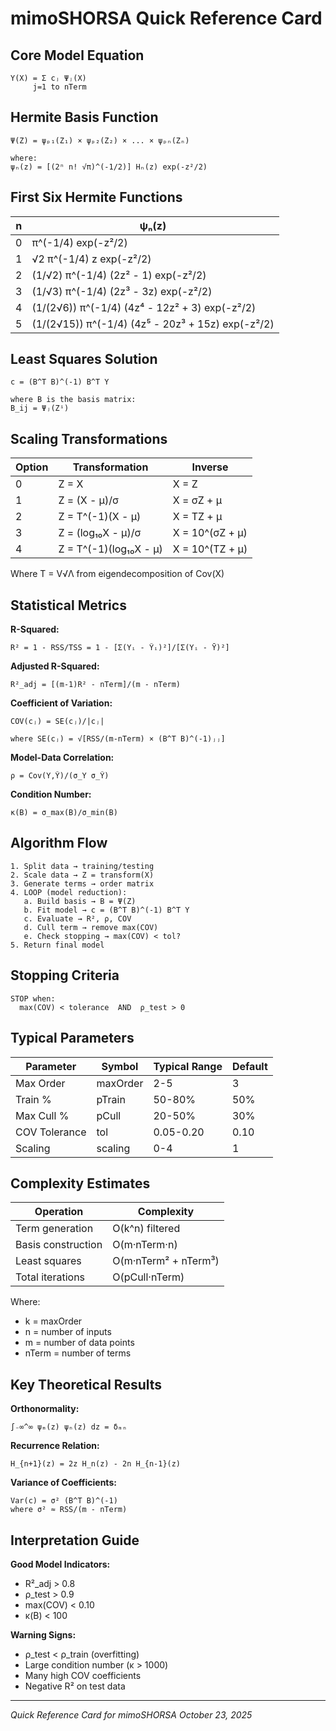 # mimoSHORSA Quick Reference Card

## Core Model Equation

```
Y(X) = Σ cⱼ Ψⱼ(X)
     j=1 to nTerm
```

## Hermite Basis Function

```
Ψ(Z) = ψₚ₁(Z₁) × ψₚ₂(Z₂) × ... × ψₚₙ(Zₙ)

where:
ψₙ(z) = [(2ⁿ n! √π)^(-1/2)] Hₙ(z) exp(-z²/2)
```

## First Six Hermite Functions

| n | ψₙ(z) |
|---|-------|
| 0 | π^(-1/4) exp(-z²/2) |
| 1 | √2 π^(-1/4) z exp(-z²/2) |
| 2 | (1/√2) π^(-1/4) (2z² - 1) exp(-z²/2) |
| 3 | (1/√3) π^(-1/4) (2z³ - 3z) exp(-z²/2) |
| 4 | (1/(2√6)) π^(-1/4) (4z⁴ - 12z² + 3) exp(-z²/2) |
| 5 | (1/(2√15)) π^(-1/4) (4z⁵ - 20z³ + 15z) exp(-z²/2) |

## Least Squares Solution

```
c = (B^T B)^(-1) B^T Y

where B is the basis matrix:
B_ij = Ψⱼ(Zⁱ)
```

## Scaling Transformations

| Option | Transformation | Inverse |
|--------|---------------|---------|
| 0 | Z = X | X = Z |
| 1 | Z = (X - μ)/σ | X = σZ + μ |
| 2 | Z = T^(-1)(X - μ) | X = TZ + μ |
| 3 | Z = (log₁₀X - μ)/σ | X = 10^(σZ + μ) |
| 4 | Z = T^(-1)(log₁₀X - μ) | X = 10^(TZ + μ) |

Where T = V√Λ from eigendecomposition of Cov(X)

## Statistical Metrics

**R-Squared:**
```
R² = 1 - RSS/TSS = 1 - [Σ(Yᵢ - Ŷᵢ)²]/[Σ(Yᵢ - Ȳ)²]
```

**Adjusted R-Squared:**
```
R²_adj = [(m-1)R² - nTerm]/(m - nTerm)
```

**Coefficient of Variation:**
```
COV(cⱼ) = SE(cⱼ)/|cⱼ|

where SE(cⱼ) = √[RSS/(m-nTerm) × (B^T B)^(-1)ⱼⱼ]
```

**Model-Data Correlation:**
```
ρ = Cov(Y,Ŷ)/(σ_Y σ_Ŷ)
```

**Condition Number:**
```
κ(B) = σ_max(B)/σ_min(B)
```

## Algorithm Flow

```
1. Split data → training/testing
2. Scale data → Z = transform(X)
3. Generate terms → order matrix
4. LOOP (model reduction):
   a. Build basis → B = Ψ(Z)
   b. Fit model → c = (B^T B)^(-1) B^T Y
   c. Evaluate → R², ρ, COV
   d. Cull term → remove max(COV)
   e. Check stopping → max(COV) < tol?
5. Return final model
```

## Stopping Criteria

```
STOP when:
  max(COV) < tolerance  AND  ρ_test > 0
```

## Typical Parameters

| Parameter | Symbol | Typical Range | Default |
|-----------|--------|---------------|---------|
| Max Order | maxOrder | 2-5 | 3 |
| Train % | pTrain | 50-80% | 50% |
| Max Cull % | pCull | 20-50% | 30% |
| COV Tolerance | tol | 0.05-0.20 | 0.10 |
| Scaling | scaling | 0-4 | 1 |

## Complexity Estimates

| Operation | Complexity |
|-----------|-----------|
| Term generation | O(k^n) filtered |
| Basis construction | O(m·nTerm·n) |
| Least squares | O(m·nTerm² + nTerm³) |
| Total iterations | O(pCull·nTerm) |

Where:
- k = maxOrder
- n = number of inputs
- m = number of data points
- nTerm = number of terms

## Key Theoretical Results

**Orthonormality:**
```
∫₋∞^∞ ψₘ(z) ψₙ(z) dz = δₘₙ
```

**Recurrence Relation:**
```
H_{n+1}(z) = 2z H_n(z) - 2n H_{n-1}(z)
```

**Variance of Coefficients:**
```
Var(c) = σ² (B^T B)^(-1)
where σ² ≈ RSS/(m - nTerm)
```

## Interpretation Guide

**Good Model Indicators:**
- R²_adj > 0.8
- ρ_test > 0.9
- max(COV) < 0.10
- κ(B) < 100

**Warning Signs:**
- ρ_test < ρ_train (overfitting)
- Large condition number (κ > 1000)
- Many high COV coefficients
- Negative R² on test data

---

*Quick Reference Card for mimoSHORSA*
*October 23, 2025*
